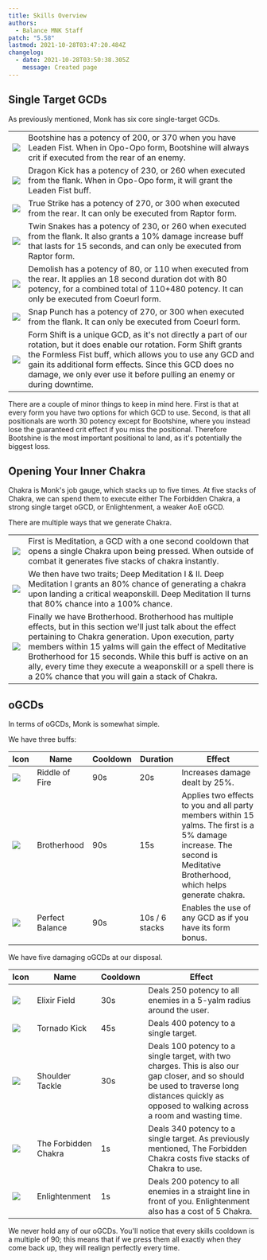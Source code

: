 ```yaml
---
title: Skills Overview
authors:
  - Balance MNK Staff
patch: "5.58"
lastmod: 2021-10-28T03:47:20.484Z
changelog:
  - date: 2021-10-28T03:50:38.305Z
    message: Created page
---
```

## Single Target GCDs

As previously mentioned, Monk has six core single-target GCDs.

|                                                 |                                                                                                                                                                                                                                                                                                                          |
| ----------------------------------------------- | ------------------------------------------------------------------------------------------------------------------------------------------------------------------------------------------------------------------------------------------------------------------------------------------------------------------------ |
| ![](https://xivapi.com/i/000000/000208_hr1.png) | Bootshine has a potency of 200, or 370 when you have Leaden Fist. When in Opo-Opo form, Bootshine will always crit if executed from the rear of an enemy.                                                                                                                                                                |
| ![](https://xivapi.com/i/002000/002528_hr1.png) | Dragon Kick has a potency of 230, or 260 when executed from the flank. When in Opo-Opo form, it will grant the Leaden Fist buff.                                                                                                                                                                                         |
| ![](https://xivapi.com/i/000000/000209_hr1.png) | True Strike has a potency of 270, or 300 when executed from the rear. It can only be executed from Raptor form.                                                                                                                                                                                                          |
| ![](https://xivapi.com/i/000000/000213_hr1.png) | Twin Snakes has a potency of 230, or 260 when executed from the flank. It also grants a 10% damage increase buff that lasts for 15 seconds, and can only be executed from Raptor form.                                                                                                                                   |
| ![](https://xivapi.com/i/000000/000204_hr1.png) | Demolish has a potency of 80, or 110 when executed from the rear. It applies an 18 second duration dot with 80 potency, for a combined total of 110+480 potency. It can only be executed from Coeurl form.                                                                                                               |
| ![](https://xivapi.com/i/000000/000210_hr1.png) | Snap Punch has a potency of 270, or 300 when executed from the flank. It can only be executed from Coeurl form.                                                                                                                                                                                                          |
| ![](https://xivapi.com/i/002000/002536_hr1.png) | Form Shift is a unique GCD, as it's not directly a part of our rotation, but it does enable our rotation. Form Shift grants the Formless Fist buff, which allows you to use any GCD and gain its additional form effects. Since this GCD does no damage, we only ever use it before pulling an enemy or during downtime. |



There are a couple of minor things to keep in mind here. First is that at every form you have two options for which GCD to use. Second, is that all positionals are worth 30 potency except for Bootshine, where you instead lose the guaranteed crit effect if you miss the positional. Therefore Bootshine is the most important positional to land, as it's potentially the biggest loss.

## Opening Your Inner Chakra

Chakra is Monk's job gauge, which stacks up to five times. At five stacks of Chakra, we can spend them to execute either The Forbidden Chakra, a strong single target oGCD, or Enlightenment, a weaker AoE oGCD.

There are multiple ways that we generate Chakra.

|                                                                                                                             |                                                                                                                                                                                                                                                                                                                                                                                                                      |
| --------------------------------------------------------------------------------------------------------------------------- | -------------------------------------------------------------------------------------------------------------------------------------------------------------------------------------------------------------------------------------------------------------------------------------------------------------------------------------------------------------------------------------------------------------------- |
| ![](https://xivapi.com/i/002000/002534_hr1.png)                                                                             | First is Meditation, a GCD with a one second cooldown that opens a single Chakra upon being pressed. When outside of combat it generates five stacks of chakra instantly.                                                                                                                                                                                                                                            |
| ![](https://xivapi.com/i/005000/005238_hr1.png) | We then have two traits; Deep Meditation I & II. Deep Meditation I grants an 80% chance of generating a chakra upon landing a critical weaponskill. Deep Meditation II turns that 80% chance into a 100% chance.                                                                                                                                                                                                     |
| ![](https://xivapi.com/i/002000/002542_hr1.png)                                                                             | Finally we have Brotherhood. Brotherhood has multiple effects, but in this section we'll just talk about the effect pertaining to Chakra generation. Upon execution, party members within 15 yalms will gain the effect of Meditative Brotherhood for 15 seconds. While this buff is active on an ally, every time they execute a weaponskill or a spell there is a 20% chance that you will gain a stack of Chakra. |

## oGCDs

In terms of oGCDs, Monk is somewhat simple.

We have three buffs:

| Icon                                            | Name            | Cooldown | Duration       | Effect                                                                                                                                                                  |
| ----------------------------------------------- | --------------- | -------- | -------------- | ----------------------------------------------------------------------------------------------------------------------------------------------------------------------- |
| ![](https://xivapi.com/i/002000/002541_hr1.png) | Riddle of Fire  | 90s      | 20s            | Increases damage dealt by 25%.                                                                                                                                          |
| ![](https://xivapi.com/i/002000/002542_hr1.png) | Brotherhood     | 90s      | 15s            | Applies two effects to you and all party members within 15 yalms. The first is a 5% damage increase. The second is Meditative Brotherhood, which helps generate chakra. |
| ![](https://xivapi.com/i/000000/000217_hr1.png) | Perfect Balance | 90s      | 10s / 6 stacks | Enables the use of any GCD as if you have its form bonus.                                                                                                               |

We have five damaging oGCDs at our disposal.

| Icon                                            | Name                 | Cooldown | Effect                                                                                                                                                                                              |
| ----------------------------------------------- | -------------------- | -------- | --------------------------------------------------------------------------------------------------------------------------------------------------------------------------------------------------- |
| ![](https://xivapi.com/i/002000/002533_hr1.png) | Elixir Field         | 30s      | Deals 250 potency to all enemies in a 5-yalm radius around the user.                                                                                                                                |
| ![](https://xivapi.com/i/002000/002531_hr1.png) | Tornado Kick         | 45s      | Deals 400 potency to a single target.                                                                                                                                                               |
| ![](https://xivapi.com/i/002000/002526_hr1.png) | Shoulder Tackle      | 30s      | Deals 100 potency to a single target, with two charges. This is also our gap closer, and so should be used to traverse long distances quickly as opposed to walking across a room and wasting time. |
| ![](https://xivapi.com/i/002000/002535_hr1.png) | The Forbidden Chakra | 1s       | Deals 340 potency to a single target. As previously mentioned, The Forbidden Chakra costs five stacks of Chakra to use.                                                                             |
| ![](https://xivapi.com/i/002000/002545_hr1.png) | Enlightenment        | 1s       | Deals 200 potency to all enemies in a straight line in front of you. Enlightenment also has a cost of 5 Chakra.                                                                                     |

We never hold any of our oGCDs. You'll notice that every skills cooldown is a multiple of 90; this means that if we press them all exactly when they come back up, they will realign perfectly every time.